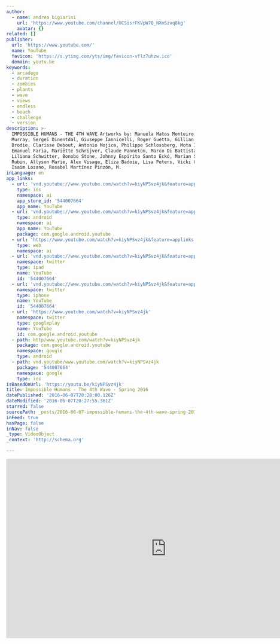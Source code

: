 ```yaml
---
author:
  - name: andrea bigiarini
    url: 'https://www.youtube.com/channel/UCSisrFKVpW7Q_NXmSzvq8kg'
    avatar: {}
related: []
publisher:
  url: 'https://www.youtube.com/'
  name: YouTube
  favicon: 'https://s.ytimg.com/yts/img/favicon-vflz7uhzw.ico'
  domain: youtu.be
keywords:
  - arcadego
  - duration
  - zombies
  - plants
  - wave
  - views
  - endless
  - beach
  - challenge
  - version
description: >-
  IMPOSSIBLE HUMANS - THE 4TH WAVE Artworks by: Manuela Matos Monteiro, Russ
  Murray‎, Sergeï Dinentdal‎, Giuseppe Iannicelli‎, Roger Guetta, Gillian
  Brodie, Clarisse Debout, Antonio Mojica, Philippe Schlossberg, Mota Isfil‎,
  Emanuel Faria, Mariëtte Schrijver‎, Claude Panneton, Marco Di Battista,
  Liliana Schwitter, Bonobo Stone, Johnny Espirito Santo Eckó, Marian Seid
  Rubin, Allyson Marie, Alex Visage, Eliza Badoiu, Lisa Peters, Vicki Cooper,
  Isaim Lozano, Rosabel Martínez Pinzón, M.
inLanguage: en
app_links:
  - url: 'vnd.youtube://www.youtube.com/watch?v=kiyNPSvz4jk&feature=applinks'
    type: ios
    namespace: ai
    app_store_id: '544007664'
    app_name: YouTube
  - url: 'vnd.youtube://www.youtube.com/watch?v=kiyNPSvz4jk&feature=applinks'
    type: android
    namespace: ai
    app_name: YouTube
    package: com.google.android.youtube
  - url: 'https://www.youtube.com/watch?v=kiyNPSvz4jk&feature=applinks'
    type: web
    namespace: ai
  - url: 'vnd.youtube://www.youtube.com/watch?v=kiyNPSvz4jk&feature=applinks'
    namespace: twitter
    type: ipad
    name: YouTube
    id: '544007664'
  - url: 'vnd.youtube://www.youtube.com/watch?v=kiyNPSvz4jk&feature=applinks'
    namespace: twitter
    type: iphone
    name: YouTube
    id: '544007664'
  - url: 'https://www.youtube.com/watch?v=kiyNPSvz4jk'
    namespace: twitter
    type: googleplay
    name: YouTube
    id: com.google.android.youtube
  - path: http/www.youtube.com/watch?v=kiyNPSvz4jk
    package: com.google.android.youtube
    namespace: google
    type: android
  - path: vnd.youtube/www.youtube.com/watch?v=kiyNPSvz4jk
    package: '544007664'
    namespace: google
    type: ios
isBasedOnUrl: 'https://youtu.be/kiyNPSvz4jk'
title: Impossible Humans - The 4th Wave - Spring 2016
datePublished: '2016-06-07T20:28:00.126Z'
dateModified: '2016-06-07T20:27:55.361Z'
starred: false
sourcePath: _posts/2016-06-07-impossible-humans-the-4th-wave-spring-2016.md
inFeed: true
hasPage: false
inNav: false
_type: VideoObject
_context: 'http://schema.org'

---
```

<iframe src="https://cdn.embedly.com/widgets/media.html?src=https%3A%2F%2Fwww.youtube.com%2Fembed%2FkiyNPSvz4jk%3Ffeature%3Doembed&amp;url=http%3A%2F%2Fwww.youtube.com%2Fwatch%3Fv%3DkiyNPSvz4jk&amp;image=https%3A%2F%2Fi.ytimg.com%2Fvi%2FkiyNPSvz4jk%2Fhqdefault.jpg&amp;key=b7d04c9b404c499eba89ee7072e1c4f7&amp;type=text%2Fhtml&amp;schema=youtube" width="854" height="480" scrolling="no" frameborder="0" allowfullscreen="" style=""></iframe>